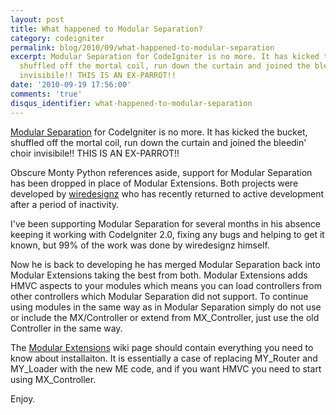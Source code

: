 ```yaml
---
layout: post
title: What happened to Modular Separation?
category: codeigniter
permalink: blog/2010/09/what-happened-to-modular-separation
excerpt: Modular Separation for CodeIgniter is no more. It has kicked the bucket,
  shuffled off the mortal coil, run down the curtain and joined the bleedin' choir
  invisibile!! THIS IS AN EX-PARROT!!
date: '2010-09-19 17:56:00'
comments: 'true'
disqus_identifier: what-happened-to-modular-separation
---
```


[Modular Separation](http://codeigniter.com/wiki/Modular_Separation/) for CodeIgniter is no more. It has kicked the bucket, shuffled off the mortal coil, run down the curtain and joined the bleedin' choir invisibile!! THIS IS AN EX-PARROT!!

Obscure Monty Python references aside, support for Modular Separation has been dropped in place of Modular Extensions. Both projects were developed by [wiredesignz](http://twitter.com/wiredesignz) who has recently returned to active development after a period of inactivity.

I've been supporting Modular Separation for several months in his absence keeping it working with CodeIgniter 2.0, fixing any bugs and helping to get it known, but 99% of the work was done by wiredesignz himself.

Now he is back to developing he has merged Modular Separation back into Modular Extensions taking the best from both. Modular Extensions adds HMVC aspects to your modules which means you can load controllers from other controllers which Modular Separation did not support. To continue using modules in the same way as in Modular Separation simply do not use or include the MX/Controller or extend from MX\_Controller, just use the old Controller in the same way.

The [Modular Extensions](http://codeigniter.com/wiki/Modular_Extensions_-_HMVC/) wiki page should contain everything you need to know about installaiton. It is essentially a case of replacing MY\_Router and MY\_Loader with the new ME code, and if you want HMVC you need to start using MX\_Controller.

Enjoy.

